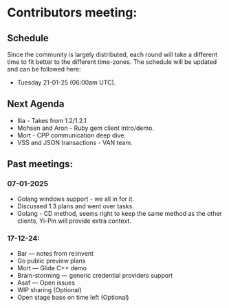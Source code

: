 # Contributors meeting:
## Schedule
Since the community is largely distributed, each round will take a different time to fit better to the different time-zones.
The schedule will be updated and can be followed here:
- Tuesday 21-01-25 (06:00am UTC).

## Next Agenda
* Ilia - Takes from 1.2/1.2.1 
* Mohsen and Aron - Ruby gem client intro/demo.
* Mort - CPP communication deep dive.
* VSS and JSON transactions - VAN team.

## Past meetings:
### 07-01-2025
- Golang windows support - we all in for it.
- Discussed 1.3 plans and went over tasks.
- Golang - CD method, seems right to keep the same method as the other clients, Yi-Pin will provide extra context.

### 17-12-24:
- Bar — notes from re:invent 
- Go public preview plans
- Mort — Glide C++ demo
- Brain-storming — generic credential providers support
- Asaf — Open issues 
- WIP sharing (Optional)
- Open stage base on time left (Optional)
